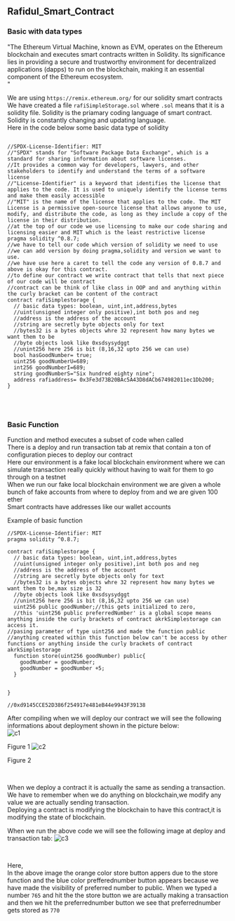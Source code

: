 ## Rafidul_Smart_Contract
### Basic with data types
"The Ethereum Virtual Machine, known as EVM, operates on the Ethereum blockchain and executes smart contracts written in Solidity. Its significance lies in providing a secure and trustworthy environment for decentralized applications (dapps) to run on the blockchain, making it an essential component of the Ethereum ecosystem.<br>"

We are using ```https://remix.ethereum.org/``` for our solidity smart contracts<br> 
We have created a file ```rafiSimpleStorage.sol``` where ```.sol``` means that it is a solidity file. Solidity is the priamary coding language of smart contract.<br>
Solidity is constantly changing and updating language.<br>
Here in the code below some basic data type of solidity
```

//SPDX-License-Identifier: MIT
//"SPDX" stands for "Software Package Data Exchange", which is a standard for sharing information about software licenses. 
//It provides a common way for developers, lawyers, and other stakeholders to identify and understand the terms of a software license
//"License-Identifier" is a keyword that identifies the license that applies to the code. It is used to uniquely identify the license terms and make them easily accessible
//"MIT" is the name of the license that applies to the code. The MIT License is a permissive open-source license that allows anyone to use, modify, and distribute the code, as long as they include a copy of the license in their distribution.
//at the top of our code we use licensing to make our code sharing and licensing easier and MIT which is the least restrictive license
pragma solidity ^0.8.7;
//we have to tell our code which version of solidity we need to use 
//we can add version by doing pragma,solidity and version we want to use.
//we have use here a caret to tell the code any version of 0.8.7 and above is okay for this contract.
//to define our contract we write contract that tells that next piece of our code will be contract
//contract can be think of like class in OOP and and anything within the curly bracket can be content of the contract
contract rafiSimplestorage {
  // basic data types: boolean, uint,int,address,bytes
  //uint(unsigned integer only positive),int both pos and neg
  //address is the address of the account
  //string are secretly byte objects only for text
  //bytes32 is a bytes objects whre 32 represent how many bytes we want them to be
  //byte objects look like 0xsdsysydggt
  //unint256 here 256 is bit (8,16,32 upto 256 we can use)
  bool hasGoodNumber= true;
  uint256 goodNumberU=689;
  int256 goodNumberI=689;
  string goodNumberS="Six hundred eighty nine";
  address rafiaddress= 0x3Fe3d73B20BAc5A43D8dACb674982011ec1Db200;
}

```
<br><br>

### Basic Function
Function and method executes a subset of code when called<br>
There is a deploy and run transaction tab at remix that contain a ton of configuration pieces to deploy our contract<br>
Here our environment is a fake local blockchain environment where we can simulate transaction really quickly without having to wait for them to go through on a testnet<br>
When we run our fake local blockchain environment we are given a whole bunch of fake accounts from where to deploy from and we are given 100 ether<br>
Smart contracts have addresses like our wallet accounts<br>

Example of basic function
```
//SPDX-License-Identifier: MIT
pragma solidity ^0.8.7;

contract rafiSimplestorage {
  // basic data types: boolean, uint,int,address,bytes
  //uint(unsigned integer only positive),int both pos and neg
  //address is the address of the account
  //string are secretly byte objects only for text
  //bytes32 is a bytes objects whre 32 represent how many bytes we want them to be,max size is 32
  //byte objects look like 0xsdsysydggt
  //unint256 here 256 is bit (8,16,32 upto 256 we can use)
  uint256 public goodNumber;//this gets initialized to zero,
  //this 'uint256 public preferredNumber' is a global scope means anything inside the curly brackets of contract akrkSimplestorage can access it.       
//pasing parameter of type uint256 and made the function public
//anything created within this function below can't be access by other functions or anything inside the curly brackets of contract akrkSimplestorage  
  function store(uint256 goodNumber) public{
    goodNumber = goodNumber;
    goodNumber = goodNumber +5;
  }
  
  
}

//0xd9145CCE52D386f254917e481eB44e9943F39138

```
After compiling when we will deploy our contract we will see the following informations about deployment shown in the picture below:<br> 
![c1](https://user-images.githubusercontent.com/86659473/236888199-5313b207-890c-4089-b529-e86aee1ab4a5.JPG)

Figure 1
![c2](https://user-images.githubusercontent.com/86659473/236889558-3def61b3-fa2d-40a6-a685-aecc247d38e6.JPG)

Figure 2

<br>

When we deploy a contract it is actually the same as sending a transaction. We have to remember when we do anything on blockchain,we modify any value we are actually sending transaction.<br>
Deploying a contract is modifying the blockchain to have this contract,it is modifying the state of blockchain.

When we run the above code we will see the following image at deploy and transaction tab:
![c3](https://user-images.githubusercontent.com/86659473/236892263-105a7265-642b-4341-8314-0459982575e4.JPG)

<br>

Here,<br>
In the above image the orange color store button appers due to the store function and the blue color prefferednumber button appears because we have made the visibility of preferred number to public.
When we typed a number ```765``` and hit the the store button we are actually making a transaction and then we hit the preferrednumber button we see that preferrednumber gets stored as ```770```<br>

